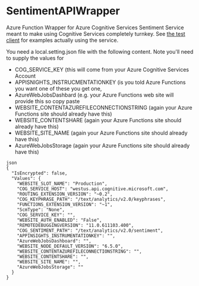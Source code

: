 # SentimentAPIWrapper
Azure Function Wrapper for Azure Cognitive Services Sentiment Service meant to make using Cognitive Services completely turnkey.  See [the test client](https://github.com/mschray/Allie) for examples actually using the service.

You need a local.setting.json file with the following content.  Note you'll need to supply the values for 

- COG_SERVICE_KEY (this will come from your Azure Cognitive Services Account
- APPISNIGHTS_INSTRUCMENTATIONKEY (is you told Azure Functions you want one of these you get one,
- AzureWebJobsDashbard (e.g. your Azure Functions web site will provide this so copy paste
- WEBSITE_CONTENTAZUREFILECONNECTIONSTRING (again your Azure Functions site should already have this)
- WEBSITE_CONTENTSHARE (again your Azure Functions site should already have this)
- WEBSITE_SITE_NAME (again your Azure Functions site should already have this)
- AzureWebJobsStorage (again your Azure Functions site should already have this)


```
json
{
  "IsEncrypted": false,
  "Values": {
    "WEBSITE_SLOT_NAME": "Production",
    "COG_SERVICE_HOST": "westus.api.cognitive.microsoft.com",
    "ROUTING_EXTENSION_VERSION": "~0.2",
    "COG_KEYPHRASE_PATH": "/text/analytics/v2.0/keyphrases",
    "FUNCTIONS_EXTENSION_VERSION": "~1",
    "ScmType": "None",
    "COG_SERVICE_KEY": "",
    "WEBSITE_AUTH_ENABLED": "False",
    "REMOTEDEBUGGINGVERSION": "11.0.611103.400",
    "COG_SENTIMENT_PATH": "/text/analytics/v2.0/sentiment",
    "APPINSIGHTS_INSTRUMENTATIONKEY": "",
    "AzureWebJobsDashboard": "",
    "WEBSITE_NODE_DEFAULT_VERSION": "6.5.0",
    "WEBSITE_CONTENTAZUREFILECONNECTIONSTRING": "",
    "WEBSITE_CONTENTSHARE": "",
    "WEBSITE_SITE_NAME": "",
    "AzureWebJobsStorage": ""
  }
}
```